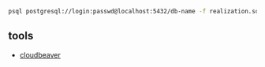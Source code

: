 
```bash
psql postgresql://login:passwd@localhost:5432/db-name -f realization.sql
```

## tools
- [cloudbeaver](http://127.0.0.1:3000/cloudbeaver/#/)